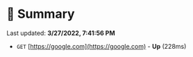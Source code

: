 # 📖 Summary
Last updated: **3/27/2022, 7:41:56 PM**

- `GET` [https://google.com](https://google.com) - **Up** (228ms)
